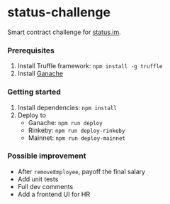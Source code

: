 # status-challenge

Smart contract challenge for [status.im](https://status.im).

### Prerequisites

1. Install Truffle framework: `npm install -g truffle`
2. Install [Ganache](http://truffleframework.com/ganache/)

### Getting started

1. Install dependencies: `npm install`
2. Deploy to
    - Ganache: `npm run deploy`
    - Rinkeby: `npm run deploy-rinkeby`
    - Mainnet: `npm run deploy-mainnet`

### Possible improvement

- After `removeEmployee`, payoff the final salary
- Add unit tests
- Full dev comments
- Add a frontend UI for HR